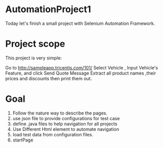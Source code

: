 # AutomationProject1


Today let's finish a small project with Selenium Automation Framework.

# Project scope
This project is very simple:

Go to http://sampleapp.tricentis.com/101/
Select Vehicle , Input Vehicle's Feature, and click Send Quote Message
Extract all product names ,their prices and discounts then print them out.

# Goal
 1. Follow the nature way to describe the pages.
 2. use json file to provide configurations for test case
 3. define .java files to help navigation for all projects
 5. Use Different Html element to automate navigation
 6. load test data from configuration files.
 7. startPage
